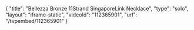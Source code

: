 {
    "title": "Bellezza Bronze 11Strand SingaporeLink Necklace",
    "type": "solo",
    "layout": "iframe-static",
    "videoId": "112365901",
    "url": "\/tvpembed\/112365901"
}